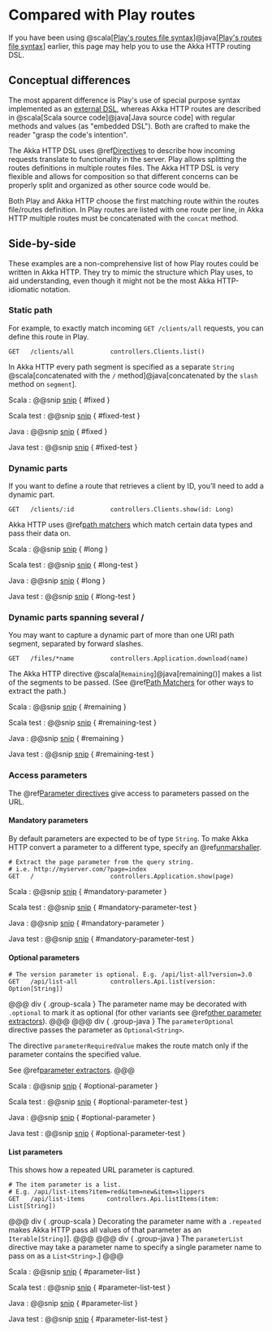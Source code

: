 # Compared with Play routes

If you have been using @scala[[Play's routes file syntax](https://www.playframework.com/documentation/2.8.x/ScalaRouting#The-routes-file-syntax)]@java[[Play's routes file syntax](https://www.playframework.com/documentation/2.8.x/JavaRouting#The-routes-file-syntax)] earlier, this page may help you to use the Akka HTTP routing DSL.

## Conceptual differences

The most apparent difference is Play's use of special purpose syntax implemented as an [external DSL](https://en.wikipedia.org/wiki/Domain-specific_language#External_and_Embedded_Domain_Specific_Languages), whereas Akka HTTP routes are described in @scala[Scala source code]@java[Java source code] with regular methods and values (as "embedded DSL"). Both are crafted to make the reader "grasp the code's intention".

The Akka HTTP DSL uses @ref[Directives](directives/index.md) to describe how incoming requests translate to functionality in the server. Play allows splitting the routes definitions in multiple routes files. The Akka HTTP DSL is very flexible and allows for composition so that different concerns can be properly split and organized as other source code would be.

Both Play and Akka HTTP choose the first matching route within the routes file/routes definition. In Play routes are listed with one route per line, in Akka HTTP multiple routes must be concatenated with the `concat` method.

## Side-by-side

These examples are a non-comprehensive list of how Play routes could be written in Akka HTTP. They try to mimic the structure which Play uses, to aid understanding, even though it might not be the most Akka HTTP-idiomatic notation. 

### Static path

For example, to exactly match incoming `GET /clients/all` requests, you can define this route in Play.

```
GET   /clients/all          controllers.Clients.list()
```

In Akka HTTP every path segment is specified as a separate `String` @scala[concatenated with the `/` method]@java[concatenated by the `slash` method on `segment`].

Scala
:   @@snip [snip](/docs/src/test/scala/docs/http/scaladsl/server/PlayRoutesComparisonSpec.scala) { #fixed }

Scala test
:   @@snip [snip](/docs/src/test/scala/docs/http/scaladsl/server/PlayRoutesComparisonSpec.scala) { #fixed-test }

Java
:   @@snip [snip](/docs/src/test/java/docs/http/javadsl/server/testkit/PlayRoutesComparisonTest.java) { #fixed }

Java test
:   @@snip [snip](/docs/src/test/java/docs/http/javadsl/server/testkit/PlayRoutesComparisonTest.java) { #fixed-test }


### Dynamic parts

If you want to define a route that retrieves a client by ID, you’ll need to add a dynamic part.

```
GET   /clients/:id          controllers.Clients.show(id: Long)
```

Akka HTTP uses @ref[path matchers](path-matchers.md#basic-pathmatchers) which match certain data types and pass their data on.

Scala
:   @@snip [snip](/docs/src/test/scala/docs/http/scaladsl/server/PlayRoutesComparisonSpec.scala) { #long }

Scala test
:   @@snip [snip](/docs/src/test/scala/docs/http/scaladsl/server/PlayRoutesComparisonSpec.scala) { #long-test }

Java
:   @@snip [snip](/docs/src/test/java/docs/http/javadsl/server/testkit/PlayRoutesComparisonTest.java) { #long }

Java test
:   @@snip [snip](/docs/src/test/java/docs/http/javadsl/server/testkit/PlayRoutesComparisonTest.java) { #long-test }


### Dynamic parts spanning several /

You may want to capture a dynamic part of more than one URI path segment, separated by forward slashes.

```
GET   /files/*name          controllers.Application.download(name)
```

The Akka HTTP directive @scala[`Remaining`]@java[remaining()] makes a list of the segments to be passed. (See @ref[Path Matchers](path-matchers.md#basic-pathmatchers) for other ways to extract the path.)

Scala
:   @@snip [snip](/docs/src/test/scala/docs/http/scaladsl/server/PlayRoutesComparisonSpec.scala) { #remaining }

Scala test
:   @@snip [snip](/docs/src/test/scala/docs/http/scaladsl/server/PlayRoutesComparisonSpec.scala) { #remaining-test }

Java
:   @@snip [snip](/docs/src/test/java/docs/http/javadsl/server/testkit/PlayRoutesComparisonTest.java) { #remaining }

Java test
:   @@snip [snip](/docs/src/test/java/docs/http/javadsl/server/testkit/PlayRoutesComparisonTest.java) { #remaining-test }


### Access parameters

The @ref[Parameter directives](directives/parameter-directives/index.md) give access to parameters passed on the URL.

#### Mandatory parameters

By default parameters are expected to be of type `String`. To make Akka HTTP convert a parameter to a different type, specify an @ref[unmarshaller](directives/parameter-directives/parameters.md#deserialized-parameter).

```
# Extract the page parameter from the query string.
# i.e. http://myserver.com/?page=index
GET   /                     controllers.Application.show(page)
```

Scala
:   @@snip [snip](/docs/src/test/scala/docs/http/scaladsl/server/PlayRoutesComparisonSpec.scala) { #mandatory-parameter }

Scala test
:   @@snip [snip](/docs/src/test/scala/docs/http/scaladsl/server/PlayRoutesComparisonSpec.scala) { #mandatory-parameter-test }

Java
:   @@snip [snip](/docs/src/test/java/docs/http/javadsl/server/testkit/PlayRoutesComparisonTest.java) { #mandatory-parameter }

Java test
:   @@snip [snip](/docs/src/test/java/docs/http/javadsl/server/testkit/PlayRoutesComparisonTest.java) { #mandatory-parameter-test }


#### Optional parameters
```
# The version parameter is optional. E.g. /api/list-all?version=3.0
GET   /api/list-all         controllers.Api.list(version: Option[String])
```

@@@ div { .group-scala }
The parameter name may be decorated with `.optional` to mark it as optional (for other variants see @ref[other parameter extractors](directives/parameter-directives/parameters.md#description)).
@@@
@@@ div { .group-java }
The `parameterOptional` directive passes the parameter as `Optional<String>`. 

The directive `parameterRequiredValue` makes the route match only if the parameter contains the specified value.

See @ref[parameter extractors](directives/parameter-directives/parameters.md).
@@@

Scala
:   @@snip [snip](/docs/src/test/scala/docs/http/scaladsl/server/PlayRoutesComparisonSpec.scala) { #optional-parameter }

Scala test
:   @@snip [snip](/docs/src/test/scala/docs/http/scaladsl/server/PlayRoutesComparisonSpec.scala) { #optional-parameter-test }

Java
:   @@snip [snip](/docs/src/test/java/docs/http/javadsl/server/testkit/PlayRoutesComparisonTest.java) { #optional-parameter }

Java test
:   @@snip [snip](/docs/src/test/java/docs/http/javadsl/server/testkit/PlayRoutesComparisonTest.java) { #optional-parameter-test }


#### List parameters

This shows how a repeated URL parameter is captured.

```
# The item parameter is a list.
# E.g. /api/list-items?item=red&item=new&item=slippers
GET   /api/list-items      controllers.Api.listItems(item: List[String])
```

@@@ div { .group-scala }
Decorating the parameter name with a `.repeated` makes Akka HTTP pass all values of that parameter as an `Iterable[String]`].
@@@
@@@ div { .group-java }
The `parameterList` directive may take a parameter name to specify a single parameter name to pass on as a `List<String>`.]
@@@

Scala
:   @@snip [snip](/docs/src/test/scala/docs/http/scaladsl/server/PlayRoutesComparisonSpec.scala) { #parameter-list }

Scala test
:   @@snip [snip](/docs/src/test/scala/docs/http/scaladsl/server/PlayRoutesComparisonSpec.scala) { #parameter-list-test }

Java
:   @@snip [snip](/docs/src/test/java/docs/http/javadsl/server/testkit/PlayRoutesComparisonTest.java) { #parameter-list }

Java test
:   @@snip [snip](/docs/src/test/java/docs/http/javadsl/server/testkit/PlayRoutesComparisonTest.java) { #parameter-list-test }
